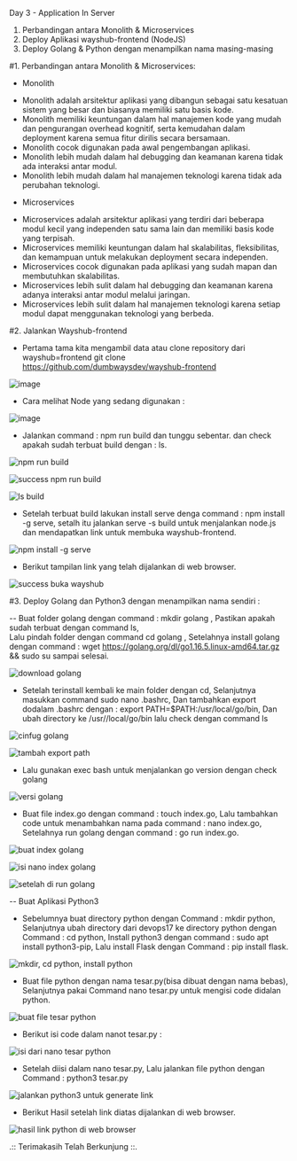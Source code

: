 Day 3 - Application In Server

1. Perbandingan antara Monolith & Microservices
2. Deploy Aplikasi wayshub-frontend (NodeJS)
3. Deploy Golang & Python dengan menampilkan nama masing-masing



#1. Perbandingan antara Monolith & Microservices:
* Monolith
- Monolith adalah arsitektur aplikasi yang dibangun sebagai satu kesatuan sistem yang besar dan biasanya memiliki satu basis kode.
- Monolith memiliki keuntungan dalam hal manajemen kode yang mudah dan pengurangan overhead kognitif, serta kemudahan dalam deployment karena semua fitur dirilis secara bersamaan.
- Monolith cocok digunakan pada awal pengembangan aplikasi.
- Monolith lebih mudah dalam hal debugging dan keamanan karena tidak ada interaksi antar modul.
- Monolith lebih mudah dalam hal manajemen teknologi karena tidak ada perubahan teknologi.

* Microservices
- Microservices adalah arsitektur aplikasi yang terdiri dari beberapa modul kecil yang independen satu sama lain dan memiliki basis kode yang terpisah.
- Microservices memiliki keuntungan dalam hal skalabilitas, fleksibilitas, dan kemampuan untuk melakukan deployment secara independen.
- Microservices cocok digunakan pada aplikasi yang sudah mapan dan membutuhkan skalabilitas.
- Microservices lebih sulit dalam hal debugging dan keamanan karena adanya interaksi antar modul melalui jaringan.
- Microservices lebih sulit dalam hal manajemen teknologi karena setiap modul dapat menggunakan teknologi yang berbeda.

#2. Jalankan Wayshub-frontend

- Pertama tama kita mengambil data atau clone repository dari wayshub=frontend
git clone https://github.com/dumbwaysdev/wayshub-frontend

![image](https://github.com/Drewsans/devops17-dumbways-Tesar-Nurrizky/assets/118201274/618564f1-df36-4e28-9c2c-c67af0d5a845)

- Cara melihat Node yang sedang digunakan :

![image](https://github.com/Drewsans/devops17-dumbways-Tesar-Nurrizky/assets/118201274/1b2ae9c2-ddae-46bb-a036-ee8feabbe23f)

- Jalankan command : npm run build dan tunggu sebentar. dan check apakah sudah terbuat build dengan : ls.

![npm run build](https://github.com/Drewsans/devops17-dumbways-Tesar-Nurrizky/assets/118201274/a36ff54e-37d3-4b62-a245-53e5033db069)

![success npm run build](https://github.com/Drewsans/devops17-dumbways-Tesar-Nurrizky/assets/118201274/6cc7767e-3512-44fc-8ff8-b5310d8eedb3)

![ls build](https://github.com/Drewsans/devops17-dumbways-Tesar-Nurrizky/assets/118201274/c9c03ef0-f7d8-4e79-991f-31b23a9e8a6f)

- Setelah terbuat build lakukan install serve denga command : npm install -g serve, setalh itu jalankan serve -s build untuk menjalankan node.js dan mendapatkan link untuk membuka wayshub-frontend.

![npm install -g serve](https://github.com/Drewsans/devops17-dumbways-Tesar-Nurrizky/assets/118201274/95ac6a2c-b456-4fda-8b18-878dd4b709fd)

- Berikut tampilan link yang telah dijalankan di web browser.

![success buka wayshub](https://github.com/Drewsans/devops17-dumbways-Tesar-Nurrizky/assets/118201274/94621da0-5891-4882-9c70-d202f0e97d68)

#3. Deploy Golang dan Python3 dengan menampilkan nama sendiri :

-- Buat folder golang dengan command : mkdir golang , 
Pastikan apakah sudah terbuat dengan command ls,  
Lalu pindah folder dengan command cd golang , 
Setelahnya install golang dengan command :  wget https://golang.org/dl/go1.16.5.linux-amd64.tar.gz && sudo su sampai selesai.

![download golang](https://github.com/Drewsans/devops17-dumbways-Tesar-Nurrizky/assets/118201274/752e5c13-6982-49df-ba4d-a6a27d37adcd)

- Setelah terinstall kembali ke main folder dengan cd,
Selanjutnya masukkan command sudo nano .bashrc,
Dan tambahkan export dodalam .bashrc dengan : export PATH=$PATH:/usr/local/go/bin,
Dan ubah directory ke /usr//local/go/bin lalu check dengan command ls

![cinfug golang](https://github.com/Drewsans/devops17-dumbways-Tesar-Nurrizky/assets/118201274/f3c642b1-29d3-4264-9fea-9e080babef46)

![tambah export path](https://github.com/Drewsans/devops17-dumbways-Tesar-Nurrizky/assets/118201274/9cea5a8d-0631-4a9c-ade4-12eb09b86781)

- Lalu gunakan exec bash untuk menjalankan go version dengan check golang

![versi golang](https://github.com/Drewsans/devops17-dumbways-Tesar-Nurrizky/assets/118201274/a0070eb4-b003-41fe-9455-5757caf3a706)

- Buat file index.go dengan command : touch index.go,
Lalu tambahkan code untuk menambahkan nama pada command :  nano index.go,
Setelahnya run golang dengan command : go run index.go.

![buat index golang](https://github.com/Drewsans/devops17-dumbways-Tesar-Nurrizky/assets/118201274/b53c306a-83ea-4a7c-9c5c-80a1ed40f08e)

![isi nano index golang](https://github.com/Drewsans/devops17-dumbways-Tesar-Nurrizky/assets/118201274/f98ccb04-a92f-443d-a73b-89007e51fb64)

![setelah di run golang](https://github.com/Drewsans/devops17-dumbways-Tesar-Nurrizky/assets/118201274/e1ad8956-d221-44c4-a61a-4ac62bebd7c1)

-- Buat Aplikasi Python3 

- Sebelumnya buat directory python dengan Command : mkdir python,
Selanjutnya ubah directory dari devops17 ke directory python dengan Command : cd python,
Install python3 dengan command : sudo apt install python3-pip,
Lalu install Flask dengan Command : pip install flask.

![mkdir, cd python, install python](https://github.com/Drewsans/devops17-dumbways-Tesar-Nurrizky/assets/118201274/e9758d9f-7477-47bb-af3a-58ace0bebbf1)

- Buat file python dengan nama tesar.py(bisa dibuat dengan nama bebas),
Selanjutnya pakai Command nano tesar.py untuk mengisi code didalan python.

![buat file tesar python](https://github.com/Drewsans/devops17-dumbways-Tesar-Nurrizky/assets/118201274/68855184-616a-49a4-9153-783774bd9dc7)

- Berikut isi code dalam nanot tesar.py :

![isi dari nano tesar python](https://github.com/Drewsans/devops17-dumbways-Tesar-Nurrizky/assets/118201274/0ec1243d-f539-4c30-8b74-347dab5b6ec5)

- Setelah diisi dalam nano tesar.py,
Lalu jalankan file python dengan Command : python3 tesar.py

![jalankan python3 untuk generate link](https://github.com/Drewsans/devops17-dumbways-Tesar-Nurrizky/assets/118201274/6713ee66-6ae8-41a2-9449-d9557b000a59)

- Berikut Hasil setelah link diatas dijalankan di web browser.

![hasil link python di web browser](https://github.com/Drewsans/devops17-dumbways-Tesar-Nurrizky/assets/118201274/1894e971-5589-4d97-bd26-7b674fa69745)

.:: Terimakasih Telah Berkunjung ::.

